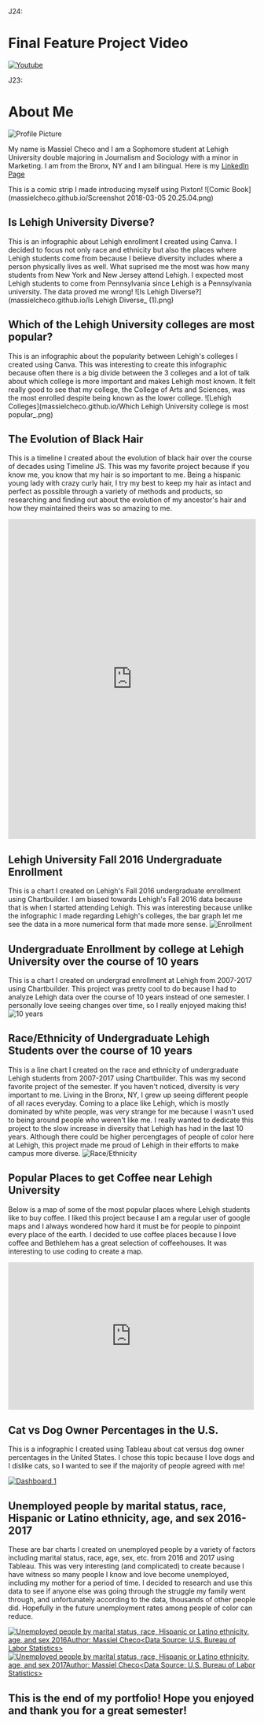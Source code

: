 J24: 

# Final Feature Project Video

[![Youtube](https://www.youtube.com/watch?v=8F2eCiPvbuI)](https://www.youtube.com/watch?v=8F2eCiPvbuI)

J23: 

# About Me
![Profile Picture](https://github.com/massielcheco/massielcheco.github.io/blob/master/IMG-1748.jpg?raw=true)

My name is Massiel Checo and I am a Sophomore student at Lehigh University double majoring in Journalism and Sociology with a minor in Marketing. I am from the Bronx, NY and I am bilingual. Here is my [LinkedIn Page](https://www.linkedin.com/in/massiel-checo-302065138/)

This is a comic strip I made introducing myself using Pixton!
![Comic Book](massielcheco.github.io/Screenshot 2018-03-05 20.25.04.png) 


## Is Lehigh University Diverse?
This is an infographic about Lehigh enrollment I created using Canva. I decided to focus not only race and ethnicity but also the places where Lehigh students come from because I believe diversity includes where a person physically lives as well. What suprised me the most was how many students from New York and New Jersey attend Lehigh. I expected most Lehigh students to come from Pennsylvania since Lehigh is a Pennsylvania university. The data proved me wrong!
![Is Lehigh Diverse?](massielcheco.github.io/Is Lehigh Diverse_ (1).png)


## Which of the Lehigh University colleges are most popular? 
This is an infographic about the popularity between Lehigh's colleges I created using Canva. This was interesting to create this infographic because often there is a big divide between the 3 colleges and a lot of talk about which college is more important and makes Lehigh most known. It felt really good to see that my college, the College of Arts and Sciences, was the most enrolled despite being known as the lower college. 
![Lehigh Colleges](massielcheco.github.io/Which Lehigh University college is most popular_.png)


## The Evolution of Black Hair 
This is a timeline I created about the evolution of black hair over the course of decades using Timeline JS. This was my favorite project because if you know me, you know that my hair is so important to me. Being a hispanic young lady with crazy curly hair, I try my best to keep my hair as intact and perfect as possible through a variety of methods and products, so researching and finding out about the evolution of my ancestor's hair and how they maintained theirs was so amazing to me. 
<iframe src='https://cdn.knightlab.com/libs/timeline3/latest/embed/index.html?source=1Ms1ZELK4KQdSOAxYHcjHPrdEtNGIbd8XFP0lF2zjL9Q&font=Default&lang=en&initial_zoom=2&height=650' width='100%' height='650' webkitallowfullscreen mozallowfullscreen allowfullscreen frameborder='0'></iframe>


## Lehigh University Fall 2016 Undergraduate Enrollment
This is a chart I created on Lehigh's Fall 2016 undergraduate enrollment using Chartbuilder. I am biased towards Lehigh's Fall 2016 data because that is when I started attending Lehigh. This was interesting because unlike the infographic I made regarding Lehigh's colleges, the bar graph let me see the data in a more numerical form that made more sense. 
![Enrollment](massielcheco.github.io/Lehigh_University_Fall_2016_Undergraduate_Enrollment_Fall_2016_Undergraduate_Enrollment_chartbuilder.png)


## Undergraduate Enrollment by college at Lehigh University over the course of 10 years 
This is a chart I created on undergrad enrollment at Lehigh from 2007-2017 using Chartbuilder. This project was pretty cool to do because I had to analyze Lehigh data over the course of 10 years instead of one semester. I personally love seeing changes over time, so I really enjoyed making this!
![10 years](massielcheco.github.io/Undergraduate_Enrollment_at_Lehigh_University_over_10_years_Arts_and_Sciences_Business_Engineering_chartbuilder.png)


## Race/Ethnicity of Undergraduate Lehigh Students over the course of 10 years
This is a line chart I created on the race and ethnicity of undergraduate Lehigh students from 2007-2017 using Chartbuilder. This was my second favorite project of the semester. If you haven't noticed, diversity is very important to me. Living in the Bronx, NY, I grew up seeing different people of all races everyday. Coming to a place like Lehigh, which is mostly dominated by white people, was very strange for me because I wasn't used to being around people who weren't like me. I really wanted to dedicate this project to the slow increase in diversity that Lehigh has had in the last 10 years. Although there could be higher percengtages of people of color here at Lehigh, this project made me proud of Lehigh in their efforts to make campus more diverse. 
![Race/Ethnicity](massielcheco.github.io/Race_Ethnicity_of_Undergraduate_Lehigh_Students__Black_Asian_Hispanic_Latino_White_chartbuilder.png)


## Popular Places to get Coffee near Lehigh University
Below is a map of some of the most popular places where Lehigh students like to buy coffee. I liked this project because I am a regular user of google maps and I always wondered how hard it must be for people to pinpoint every place of the earth. I decided to use coffee places because I love coffee and Bethlehem has a great selection of coffeehouses. It was interesting to use coding to create a map.  
<iframe width="500" height="300" scrolling="no" frameborder="no" src="https://fusiontables.google.com/embedviz?q=select+col0+from+1J0_VVr5gGP9Sw2X4_Vd01WDGcu8cdJ8Um1Fqv5U9&amp;viz=MAP&amp;h=false&amp;lat=40.610828955560464&amp;lng=-75.37711919999998&amp;t=1&amp;z=16&amp;l=col0&amp;y=2&amp;tmplt=2&amp;hml=ONE_COL_LAT_LNG"></iframe>



## Cat vs Dog Owner Percentages in the U.S.
This is a infographic I created using Tableau about cat versus dog owner percentages in the United States. I chose this topic because I love dogs and I dislike cats, so I wanted to see if the majority of people agreed with me!
<div class='tableauPlaceholder' id='viz1519246503747' style='position: relative'><noscript><a href='#'><img alt='Dashboard 1 ' src='https:&#47;&#47;public.tableau.com&#47;static&#47;images&#47;ca&#47;catvsdogs_4&#47;Dashboard1&#47;1_rss.png' style='border: none'/></a></noscript><object class='tableauViz'  style='display:none;'><param name='host_url' value='https%3A%2F%2Fpublic.tableau.com%2F'/> <param name='embed_code_version' value='3'/> <param name='site_root' value='' /><param name='name' value='catvsdogs_4&#47;Dashboard1' /><param name='tabs' value='no'/><param name='toolbar' value='yes' /><param name='static_image' value='https:&#47;&#47;public.tableau.com&#47;static&#47;images&#47;ca&#47;catvsdogs_4&#47;Dashboard1&#47;1.png' /> <param name='animate_transition' value='yes'/><param name='display_static_image' value='yes' /><param name='display_spinner' value='yes' /><param name='display_overlay' value='yes' /><param name='display_count'value='yes'/><param name='filter' value='publish=yes' /></object></div><script type='text/javascript'>var divElement = document.getElementById('viz1519246503747');var vizElement = divElement.getElementsByTagName('object')[0];                  vizElement.style.minWidth='420px';vizElement.style.maxWidth='1750px';vizElement.style.width='100%';vizElement.style.minHeight='587px';vizElement.style.maxHeight='887px';vizElement.style.height=(divElement.offsetWidth*0.75)+'px';var scriptElement= document.createElement('script');scriptElement.src = 'https://public.tableau.com/javascripts/api/viz_v1.js';    vizElement.parentNode.insertBefore(scriptElement, vizElement);</script>



## Unemployed people by marital status, race, Hispanic or Latino ethnicity, age, and sex 2016-2017
These are bar charts I created on unemployed people by a variety of factors including marital status, race, age, sex, etc. from 2016 and 2017 using Tableau. This was very interesting (and complicated) to create because I have witness so many people I know and love become unemployed, including my mother for a period of time. I decided to research and use this data to see if anyone else was going through the struggle my family went through, and unfortunately according to the data, thousands of other people did. Hopefully in the future unemployment rates among people of color can reduce. 
<div class='tableauPlaceholder' id='viz1520912329938' style='position: relative'><noscript><a href='#'><img alt='Unemployed people by marital status, race, Hispanic or Latino ethnicity, age, and sex 2016Author: Massiel Checo&lt;Data Source: U.S. Bureau of Labor Statistics&gt; ' src='https:&#47;&#47;public.tableau.com&#47;static&#47;images&#47;94&#47;94Q7Q5FQ8&#47;1_rss.png' style='border: none'/></a></noscript><object class='tableauViz' style='display:none;'><param name='host_url' value='https%3A%2F%2Fpublic.tableau.com%2F'/><param name='embed_code_version' value='3'/> <param name='path' value='shared&#47;94Q7Q5FQ8'/> <param name='toolbar' value='yes'/><param name='static_image' value='https:&#47;&#47;public.tableau.com&#47;static&#47;images&#47;94&#47;94Q7Q5FQ8&#47;1.png'/> <param name='animate_transition' value='yes'/><param name='display_static_image' value='yes'/><param name='display_spinner' value='yes'/><param name='display_overlay' value='yes' /><param name='display_count' value='yes'/><param name='filter' value='publish=yes'/></object></div><script type='text/javascript'>var divElement = document.getElementById('viz1520912329938');var vizElement = divElement.getElementsByTagName('object')[0];                    vizElement.style.width='100%';vizElement.style.height=(divElement.offsetWidth*0.75)+'px';var scriptElement = document.createElement('script');scriptElement.src = 'https://public.tableau.com/javascripts/api/viz_v1.js';                    vizElement.parentNode.insertBefore(scriptElement, vizElement);</script>
<div class='tableauPlaceholder' id='viz1520473571740' style='position: relative'><noscript><a href='#'><img alt='Unemployed people by marital status, race, Hispanic or Latino ethnicity, age, and sex 2017Author: Massiel Checo&lt;Data Source: U.S. Bureau of Labor Statistics&gt; ' src='https:&#47;&#47;public.tableau.com&#47;static&#47;images&#47;Un&#47;UnemployedpeoplebymaritalstatusraceHispanicorLatinoethnicityageandsex&#47;Sheet2&#47;1_rss.png' style='border: none'/></a></noscript><object class='tableauViz'  style='display:none;'><param name='host_url' value='https%3A%2F%2Fpublic.tableau.com%2F'/><param name='embed_code_version' value='3'/> <param name='site_root' value=''/><param name='name' value='UnemployedpeoplebymaritalstatusraceHispanicorLatinoethnicityageandsex&#47;Sheet2'/><param name='tabs' value='no'/><param name='toolbar' value='yes'/><param name='static_image' value='https:&#47;&#47;public.tableau.com&#47;static&#47;images&#47;Un&#47;UnemployedpeoplebymaritalstatusraceHispanicorLatinoethnicityageandsex&#47;Sheet2&#47;1.png'/><param name='animate_transition' value='yes'/><param name='display_static_image' value='yes'/><param name='display_spinner'value='yes'/><param name='display_overlay' value='yes'/><param name='display_count' value='yes'/><param name='filter' value='publish=yes'/></object></div><script type='text/javascript'>var divElement = document.getElementById('viz1520473571740');var vizElement = divElement.getElementsByTagName('object')[0];vizElement.style.width='100%';vizElement.style.height=(divElement.offsetWidth*0.75)+'px';var scriptElement = document.createElement('script');scriptElement.src = 'https://public.tableau.com/javascripts/api/viz_v1.js';vizElement.parentNode.insertBefore(scriptElement, vizElement);         </script>



## This is the end of my portfolio! Hope you enjoyed and thank you for a great semester!
